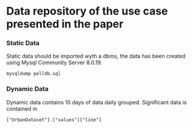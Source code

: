 # Data repository of the use case presented in the paper

### Static Data
Static data should be imported wyth a dbms, the data has been created using Mysql Community Server 8.0.19.

```
mysqldump pelldb.sql
```
### Dynamic Data
Dynamic data contains 10 days of data daily grouped. Significant data is contained in 
```
["UrbanDataset"].["values"]["line"]
```
